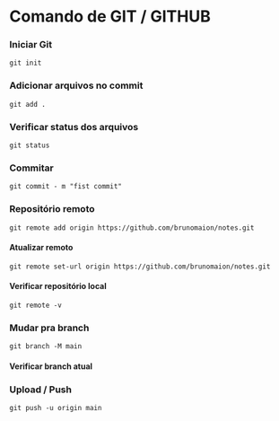 # Comando de GIT / GITHUB

### Iniciar Git

```
git init
```

### Adicionar arquivos no commit

```
git add .    
```

### Verificar status dos arquivos
```
git status    
```


### Commitar

```
git commit - m "fist commit"
```

### Repositório remoto
 
```
git remote add origin https://github.com/brunomaion/notes.git
```

#### Atualizar remoto

```
git remote set-url origin https://github.com/brunomaion/notes.git
```

#### Verificar repositório local

```
git remote -v
```

### Mudar pra branch

```
git branch -M main
```

#### Verificar branch atual

### Upload / Push

```
git push -u origin main
```
